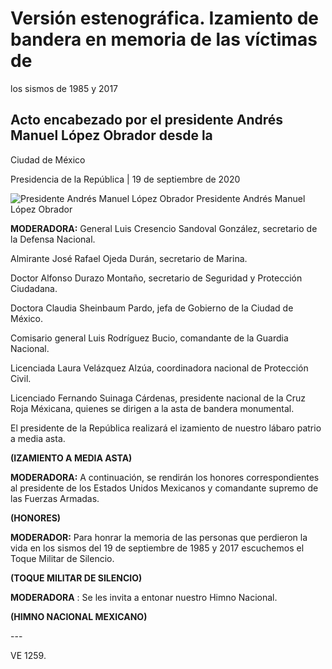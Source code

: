 #  Versión estenográfica. Izamiento de bandera en memoria de las víctimas de
los sismos de 1985 y 2017

##  Acto encabezado por el presidente Andrés Manuel López Obrador desde la
Ciudad de México

Presidencia de la República | 19 de septiembre de 2020 

![Presidente Andrés Manuel López
Obrador](https://www.gob.mx/cms/uploads/article/main_image/100044/WhatsApp_Image_2020-09-19_at_07.41.44.jpeg)
Presidente Andrés Manuel López Obrador

**MODERADORA:** General Luis Cresencio Sandoval González, secretario de la
Defensa Nacional.

Almirante José Rafael Ojeda Durán, secretario de Marina.

Doctor Alfonso Durazo Montaño, secretario de Seguridad y Protección Ciudadana.

Doctora Claudia Sheinbaum Pardo, jefa de Gobierno de la Ciudad de México.

Comisario general Luis Rodríguez Bucio, comandante de la Guardia Nacional.

Licenciada Laura Velázquez Alzúa, coordinadora nacional de Protección Civil.

Licenciado Fernando Suinaga Cárdenas, presidente nacional de la Cruz Roja
Méxicana, quienes se dirigen a la asta de bandera monumental.

El presidente de la República realizará el izamiento de nuestro lábaro patrio
a media asta.

**(IZAMIENTO A MEDIA ASTA)**

**MODERADORA:** A continuación, se rendirán los honores correspondientes al
presidente de los Estados Unidos Mexicanos y comandante supremo de las Fuerzas
Armadas.

**(HONORES)**

**MODERADOR:** Para honrar la memoria de las personas que perdieron la vida en
los sismos del 19 de septiembre de 1985 y 2017 escuchemos el Toque Militar de
Silencio.

**(TOQUE MILITAR DE SILENCIO)**

**MODERADORA** : Se les invita a entonar nuestro Himno Nacional.

**(HIMNO NACIONAL MEXICANO)**

\---

VE 1259.

